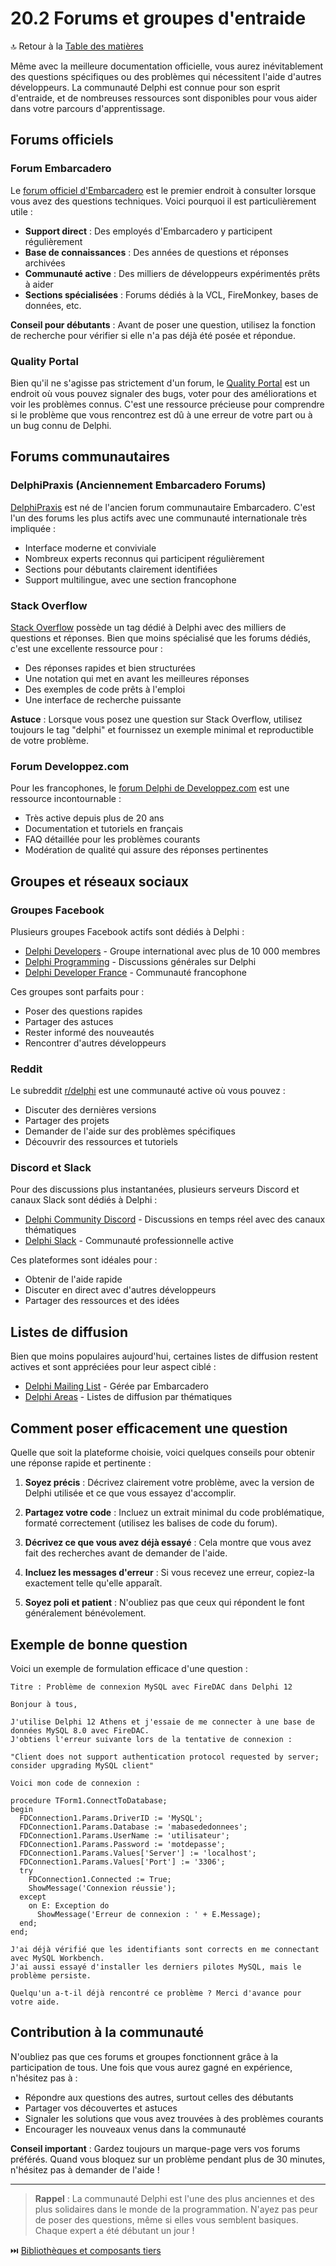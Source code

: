 # 20.2 Forums et groupes d'entraide

🔝 Retour à la [Table des matières](/SOMMAIRE.md)

Même avec la meilleure documentation officielle, vous aurez inévitablement des questions spécifiques ou des problèmes qui nécessitent l'aide d'autres développeurs. La communauté Delphi est connue pour son esprit d'entraide, et de nombreuses ressources sont disponibles pour vous aider dans votre parcours d'apprentissage.

## Forums officiels

### Forum Embarcadero

Le [forum officiel d'Embarcadero](https://community.embarcadero.com/forum) est le premier endroit à consulter lorsque vous avez des questions techniques. Voici pourquoi il est particulièrement utile :

- **Support direct** : Des employés d'Embarcadero y participent régulièrement
- **Base de connaissances** : Des années de questions et réponses archivées
- **Communauté active** : Des milliers de développeurs expérimentés prêts à aider
- **Sections spécialisées** : Forums dédiés à la VCL, FireMonkey, bases de données, etc.

**Conseil pour débutants** : Avant de poser une question, utilisez la fonction de recherche pour vérifier si elle n'a pas déjà été posée et répondue.

### Quality Portal

Bien qu'il ne s'agisse pas strictement d'un forum, le [Quality Portal](https://quality.embarcadero.com) est un endroit où vous pouvez signaler des bugs, voter pour des améliorations et voir les problèmes connus. C'est une ressource précieuse pour comprendre si le problème que vous rencontrez est dû à une erreur de votre part ou à un bug connu de Delphi.

## Forums communautaires

### DelphiPraxis (Anciennement Embarcadero Forums)

[DelphiPraxis](https://en.delphipraxis.net/) est né de l'ancien forum communautaire Embarcadero. C'est l'un des forums les plus actifs avec une communauté internationale très impliquée :

- Interface moderne et conviviale
- Nombreux experts reconnus qui participent régulièrement
- Sections pour débutants clairement identifiées
- Support multilingue, avec une section francophone

### Stack Overflow

[Stack Overflow](https://stackoverflow.com/questions/tagged/delphi) possède un tag dédié à Delphi avec des milliers de questions et réponses. Bien que moins spécialisé que les forums dédiés, c'est une excellente ressource pour :

- Des réponses rapides et bien structurées
- Une notation qui met en avant les meilleures réponses
- Des exemples de code prêts à l'emploi
- Une interface de recherche puissante

**Astuce** : Lorsque vous posez une question sur Stack Overflow, utilisez toujours le tag "delphi" et fournissez un exemple minimal et reproductible de votre problème.

### Forum Developpez.com

Pour les francophones, le [forum Delphi de Developpez.com](https://www.developpez.net/forums/f15/environnements-developpement/delphi/) est une ressource incontournable :

- Très active depuis plus de 20 ans
- Documentation et tutoriels en français
- FAQ détaillée pour les problèmes courants
- Modération de qualité qui assure des réponses pertinentes

## Groupes et réseaux sociaux

### Groupes Facebook

Plusieurs groupes Facebook actifs sont dédiés à Delphi :

- [Delphi Developers](https://www.facebook.com/groups/delphidevelopers/) - Groupe international avec plus de 10 000 membres
- [Delphi Programming](https://www.facebook.com/groups/115865911896780/) - Discussions générales sur Delphi
- [Delphi Developer France](https://www.facebook.com/groups/delphi.developpeur/) - Communauté francophone

Ces groupes sont parfaits pour :
- Poser des questions rapides
- Partager des astuces
- Rester informé des nouveautés
- Rencontrer d'autres développeurs

### Reddit

Le subreddit [r/delphi](https://www.reddit.com/r/delphi/) est une communauté active où vous pouvez :
- Discuter des dernières versions
- Partager des projets
- Demander de l'aide sur des problèmes spécifiques
- Découvrir des ressources et tutoriels

### Discord et Slack

Pour des discussions plus instantanées, plusieurs serveurs Discord et canaux Slack sont dédiés à Delphi :

- [Delphi Community Discord](https://discord.gg/vny8sVr) - Discussions en temps réel avec des canaux thématiques
- [Delphi Slack](https://delphidevs.slack.com/) - Communauté professionnelle active

Ces plateformes sont idéales pour :
- Obtenir de l'aide rapide
- Discuter en direct avec d'autres développeurs
- Partager des ressources et des idées

## Listes de diffusion

Bien que moins populaires aujourd'hui, certaines listes de diffusion restent actives et sont appréciées pour leur aspect ciblé :

- [Delphi Mailing List](http://lists.embarcadero.com/) - Gérée par Embarcadero
- [Delphi Areas](http://www.delphiareas.com/) - Listes de diffusion par thématiques

## Comment poser efficacement une question

Quelle que soit la plateforme choisie, voici quelques conseils pour obtenir une réponse rapide et pertinente :

1. **Soyez précis** : Décrivez clairement votre problème, avec la version de Delphi utilisée et ce que vous essayez d'accomplir.

2. **Partagez votre code** : Incluez un extrait minimal du code problématique, formaté correctement (utilisez les balises de code du forum).

3. **Décrivez ce que vous avez déjà essayé** : Cela montre que vous avez fait des recherches avant de demander de l'aide.

4. **Incluez les messages d'erreur** : Si vous recevez une erreur, copiez-la exactement telle qu'elle apparaît.

5. **Soyez poli et patient** : N'oubliez pas que ceux qui répondent le font généralement bénévolement.

## Exemple de bonne question

Voici un exemple de formulation efficace d'une question :

```
Titre : Problème de connexion MySQL avec FireDAC dans Delphi 12

Bonjour à tous,

J'utilise Delphi 12 Athens et j'essaie de me connecter à une base de données MySQL 8.0 avec FireDAC.
J'obtiens l'erreur suivante lors de la tentative de connexion :

"Client does not support authentication protocol requested by server; consider upgrading MySQL client"

Voici mon code de connexion :

procedure TForm1.ConnectToDatabase;
begin
  FDConnection1.Params.DriverID := 'MySQL';
  FDConnection1.Params.Database := 'mabasededonnees';
  FDConnection1.Params.UserName := 'utilisateur';
  FDConnection1.Params.Password := 'motdepasse';
  FDConnection1.Params.Values['Server'] := 'localhost';
  FDConnection1.Params.Values['Port'] := '3306';
  try
    FDConnection1.Connected := True;
    ShowMessage('Connexion réussie');
  except
    on E: Exception do
      ShowMessage('Erreur de connexion : ' + E.Message);
  end;
end;

J'ai déjà vérifié que les identifiants sont corrects en me connectant avec MySQL Workbench.
J'ai aussi essayé d'installer les derniers pilotes MySQL, mais le problème persiste.

Quelqu'un a-t-il déjà rencontré ce problème ? Merci d'avance pour votre aide.
```

## Contribution à la communauté

N'oubliez pas que ces forums et groupes fonctionnent grâce à la participation de tous. Une fois que vous aurez gagné en expérience, n'hésitez pas à :

- Répondre aux questions des autres, surtout celles des débutants
- Partager vos découvertes et astuces
- Signaler les solutions que vous avez trouvées à des problèmes courants
- Encourager les nouveaux venus dans la communauté

**Conseil important** : Gardez toujours un marque-page vers vos forums préférés. Quand vous bloquez sur un problème pendant plus de 30 minutes, n'hésitez pas à demander de l'aide !

---

> **Rappel** : La communauté Delphi est l'une des plus anciennes et des plus solidaires dans le monde de la programmation. N'ayez pas peur de poser des questions, même si elles vous semblent basiques. Chaque expert a été débutant un jour !

⏭️ [Bibliothèques et composants tiers](20-ressources-et-communaute/03-bibliotheques-et-composants-tiers.md)
